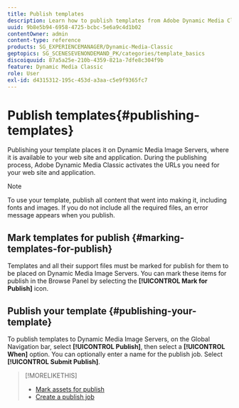 ```yaml
---
title: Publish templates
description: Learn how to publish templates from Adobe Dynamic Media Classic.
uuid: 9b8e5b94-6958-4725-bcbc-5e6a9c4d1b02
contentOwner: admin
content-type: reference
products: SG_EXPERIENCEMANAGER/Dynamic-Media-Classic
geptopics: SG_SCENESEVENONDEMAND_PK/categories/template_basics
discoiquuid: 87a5a25e-210b-4359-821a-7dfe8c304f9b
feature: Dynamic Media Classic
role: User
exl-id: d4315312-195c-453d-a3aa-c5e9f9365fc7
---
```

# Publish templates{#publishing-templates}

Publishing your template places it on Dynamic Media Image Servers, where it is available to your web site and application. During the publishing process, Adobe Dynamic Media Classic activates the URLs you need for your web site and application.

>[!NOTE]
>
>To use your template, publish all content that went into making it, including fonts and images. If you do not include all the required files, an error message appears when you publish.

## Mark templates for publish {#marking-templates-for-publish}

Templates and all their support files must be marked for publish for them to be placed on Dynamic Media Image Servers. You can mark these items for publish in the Browse Panel by selecting the **[!UICONTROL Mark for Publish]** icon.

## Publish your template {#publishing-your-template}

To publish templates to Dynamic Media Image Servers, on the Global Navigation bar, select **[!UICONTROL Publish]**, then select a **[!UICONTROL When]** option. You can optionally enter a name for the publish job. Select **[!UICONTROL Submit Publish]**.

>[!MORELIKETHIS]
>
>* [Mark assets for publish](publishing-files.md#publish_after_uploading)
>* [Create a publish job](publishing-files.md#creating_a_publish_job)

